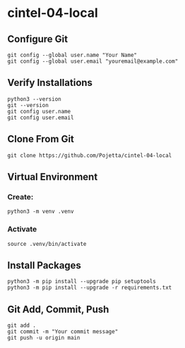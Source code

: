 # cintel-04-local

## Configure Git 
```
git config --global user.name "Your Name"
git config --global user.email "youremail@example.com"
```

## Verify Installations
```
python3 --version
git --version
git config user.name
git config user.email
```

## Clone From Git
```
git clone https://github.com/Pojetta/cintel-04-local
```

## Virtual Environment
### Create: 
```
python3 -m venv .venv
```

### Activate
```
source .venv/bin/activate
```

## Install Packages
```
python3 -m pip install --upgrade pip setuptools
python3 -m pip install --upgrade -r requirements.txt
```

## Git Add, Commit, Push
```
git add .
git commit -m "Your commit message"
git push -u origin main
```

